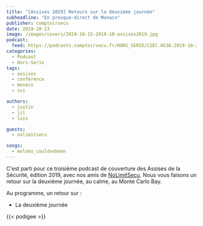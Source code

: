 ```yaml
---
title: "[Assises 2019] Retours sur la deuxième journée"
subheadline: "En presque-direct de Monaco"
publisher: comptoirsecu
date: 2019-10-23
image: /images/covers/2019-10-15-2019-10-assises2019.jpg
podcast:
  feed: https://podcasts.comptoirsecu.fr/HORS_SERIE/CSEC.HS36.2019-10-23.ASSISES_jour2.m4a
categories:
  - Podcast
  - Hors-Serie
tags:
  - assises
  - conférence
  - monaco
  - ssi

authors:
  - justin
  - jil
  - lois

guests:
  - nolimitsecu

songs:
  - moloko_couldvebeen
---
```


C'est parti pour ce troisième podcast de couverture des Assises de la Sécurité, édition 2019, avec nos amis de [NoLimitSecu](https://www.nolimitsecu.fr). Nous vous faisons un retour sur la deuxième journée, au calme, au Monte Carlo Bay.

Au programme, un retour sur :

 - La deuxième journée

{{< podigee >}}
